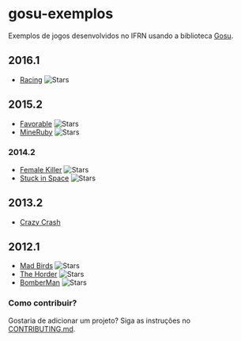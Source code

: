 # gosu-exemplos

Exemplos de jogos desenvolvidos no IFRN usando a biblioteca [Gosu](https://github.com/gosu/gosu).

## 2016.1

- [Racing](https://github.com/felipemfp/racing) ![Stars](https://img.shields.io/github/stars/felipemfp/racing.png?style=social&label=★ "Racing")

## 2015.2

- [Favorable](https://github.com/Evandson/favorable-gosu) ![Stars](https://img.shields.io/github/stars/Evandson/favorable-gosu.png?style=social&label=★ "Favorable")
- [MineRuby](https://github.com/ric-luiz/mineRuby) ![Stars](https://img.shields.io/github/stars/ric-luiz/mineRuby.png?style=social&label=★ "MineRuby")

### 2014.2

- [Female Killer](https://github.com/leisiamedeiros/FemaleKillerRUBY) ![Stars](https://img.shields.io/github/stars/leisiamedeiros/FemaleKillerRUBY.png?style=social&label=★ "Female Killer")
- [Stuck in Space](https://github.com/hayssac/StuckInSpace) ![Stars](https://img.shields.io/github/stars/hayssac/StuckInSpace.png?style=social&label=★ "Stuck in Space")


## 2013.2

- [Crazy Crash](20132/crazycrash)

## 2012.1

- [Mad Birds](https://github.com/jamillosantos/tfprog2012.1) ![Stars](https://img.shields.io/github/stars/jamillosantos/tfprog2012.1.png?style=social&label=★ "Mad Birds")
- [The Horder](https://github.com/JoabMendes/theHorder) ![Stars](https://img.shields.io/github/stars/JoabMendes/theHorder.png?style=social&label=★ "Mad Birds")
- [BomberMan](https://github.com/duartefq/BomberManGosu) ![Stars](https://img.shields.io/github/stars/duartefq/BomberManGosu.png?style=social&label=★ "BomberMan")

### Como contribuir?

Gostaria de adicionar um projeto? Siga as instruções no [CONTRIBUTING.md](CONTRIBUTING.md).
